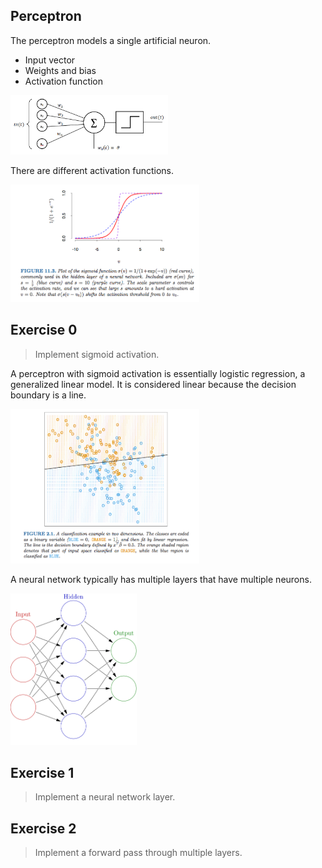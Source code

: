 ## Perceptron

The perceptron models a single artificial neuron. 

* Input vector
* Weights and bias
* Activation function

<img src="/figures/perceptron.png" width="50%">

There are different activation functions. 

<img src="/figures/activation.png" width="60%">

## Exercise 0

> Implement sigmoid activation.

A perceptron with sigmoid activation is essentially logistic regression, a generalized linear model. It is considered linear because the decision boundary is a line.

<img src="/figures/logistic.png" width="60%">

A neural network typically has multiple layers that have multiple neurons.

<img src="/figures/neuralnet.png" width="40%">

## Exercise 1

> Implement a neural network layer.

## Exercise 2

> Implement a forward pass through multiple layers.
